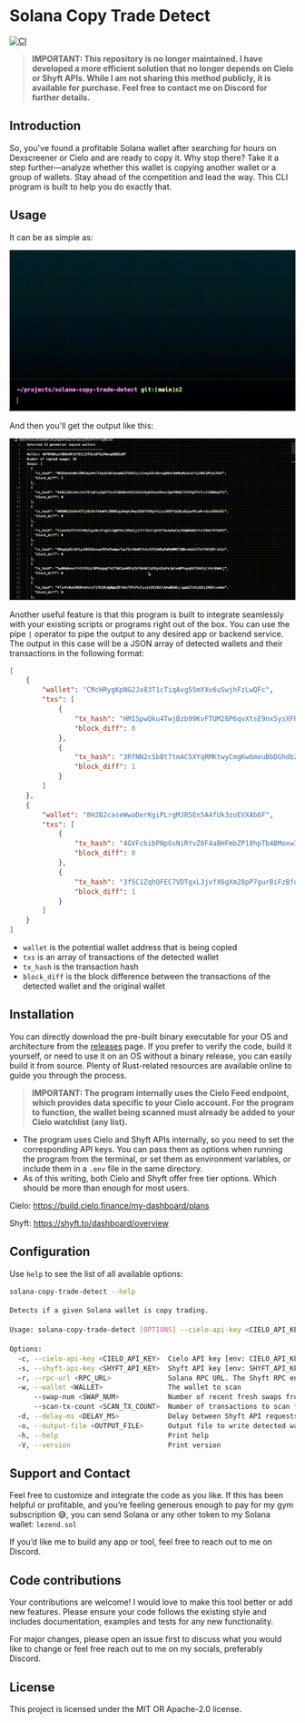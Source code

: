 # Solana Copy Trade Detect

[![CI](https://github.com/thelezend/solana-copy-trade-detect/actions/workflows/ci.yml/badge.svg)](https://github.com/thelezend/solana-copy-trade-detect/actions/workflows/ci.yml)

> **IMPORTANT: This repository is no longer maintained. I have developed a more efficient solution that no longer depends on Cielo or Shyft APIs. While I am not sharing this method publicly, it is available for purchase. Feel free to contact me on Discord for further details.**

## Introduction

So, you've found a profitable Solana wallet after searching for hours on Dexscreener or Cielo and are ready to copy it. Why stop there? Take it a step further—analyze whether this wallet is copying another wallet or a group of wallets. Stay ahead of the competition and lead the way. This CLI program is built to help you do exactly that.

## Usage

It can be as simple as:

![command_demo](./readme_assets/command_demo.gif)

And then you'll get the output like this:

![output_demo](./readme_assets/output_demo.gif)

Another useful feature is that this program is built to integrate seamlessly with your existing scripts or programs right out of the box. You can use the pipe `|` operator to pipe the output to any desired app or backend service. The output in this case will be a JSON array of detected wallets and their transactions in the following format:

```json
[
    {
        "wallet": "CMcHRygKpNG2Jx83T1cTiqAvg55mYXv6uSwjhFzLwQFc",
        "txs": [
            {
                "tx_hash": "HM1SpwQku4TwjBzb99KvFTUM28P6qvXtsE9nx5ysXFHC2VpTn9zwSkQhu56FDVnTz9Y3W42FZCCQr5JVGX7ajmf",
                "block_diff": 0
            },
            {
                "tx_hash": "3RfNN2cSbBt7tmAC5XYqRMKtwyCmgKw6meuBbDGhdbZsbouQjiWR9eHVeXi95WUSzaKz6ci9wuhxte2r7kDXL5BV",
                "block_diff": 1
            }
        ]
    },
    {
        "wallet": "8H2B2caseWwaDerKgiPLrgMJR5En5A4fUk3zoEVXAb6F",
        "txs": [
            {
                "tx_hash": "4GVFcbibPNpGsNiRYvZ8F4aBHFmbZP18hpTb4BMoxw3z5QATkt2E18GPGUTadsN3wKrPKx87JK3VVig7k4AwBL3R",
                "block_diff": 0
            },
            {
                "tx_hash": "3f5C1ZqhQFEC7VDTgxL3jvfX6gXm28pP7gurBiFzBfd6jht9S16Ej4pU58EVRJNR8zNrU4hsxNMfv6K3MqQfHoUk",
                "block_diff": 1
            }
        ]
    }
]
```

- `wallet` is the potential wallet address that is being copied
- `txs` is an array of transactions of the detected wallet
- `tx_hash` is the transaction hash
- `block_diff` is the block difference between the transactions of the detected wallet and the original wallet

## Installation

You can directly download the pre-built binary executable for your OS and architecture from the [releases](https://github.com/thelezend/solana-copy-trade-detect/releases) page. If you prefer to verify the code, build it yourself, or need to use it on an OS without a binary release, you can easily build it from source. Plenty of Rust-related resources are available online to guide you through the process.

> **IMPORTANT: The program internally uses the Cielo Feed endpoint, which provides data specific to your Cielo account. For the program to function, the wallet being scanned must already be added to your Cielo watchlist (any list).**

- The program uses Cielo and Shyft APIs internally, so you need to set the corresponding API keys. You can pass them as options when running the program from the terminal, or set them as environment variables, or include them in a `.env` file in the same directory.
- As of this writing, both Cielo and Shyft offer free tier options. Which should be more than enough for most users.

Cielo: <https://build.cielo.finance/my-dashboard/plans>

Shyft: <https://shyft.to/dashboard/overview>

## Configuration

Use `help` to see the list of all available options:

```bash
solana-copy-trade-detect --help

Detects if a given Solana wallet is copy trading.

Usage: solana-copy-trade-detect [OPTIONS] --cielo-api-key <CIELO_API_KEY> --shyft-api-key <SHYFT_API_KEY> --wallet <WALLET>

Options:
  -c, --cielo-api-key <CIELO_API_KEY>  Cielo API key [env: CIELO_API_KEY=]
  -s, --shyft-api-key <SHYFT_API_KEY>  Shyft API key [env: SHYFT_API_KEY=]
  -r, --rpc-url <RPC_URL>              Solana RPC URL. The Shyft RPC endpoint is used by default if not provided [env: RPC_URL=]
  -w, --wallet <WALLET>                The wallet to scan
      --swap-num <SWAP_NUM>            Number of recent fresh swaps from the wallet to consider (max 100) [default: 15]
      --scan-tx-count <SCAN_TX_COUNT>  Number of transactions to scan for each swap to detect repeated wallets (max 100) [default: 50]
  -d, --delay-ms <DELAY_MS>            Delay between Shyft API requests in milliseconds [default: 500]
  -o, --output-file <OUTPUT_FILE>      Output file to write detected wallets. Default is wallet_address.txt
  -h, --help                           Print help
  -V, --version                        Print version
  ```

## Support and Contact

Feel free to customize and integrate the code as you like. If this has been helpful or profitable, and you’re feeling generous enough to pay for my gym subscription 😅, you can send Solana or any other token to my Solana wallet: `lezend.sol`

If you’d like me to build any app or tool, feel free to reach out to me on Discord.

## Code contributions

Your contributions are welcome! I would love to make this tool better or add new features. Please ensure your code follows the existing style and includes documentation, examples and tests for any new functionality.

For major changes, please open an issue first to discuss what you would like to change or feel free reach out to me on my socials, preferably Discord.

## License

This project is licensed under the MIT OR Apache-2.0 license.
